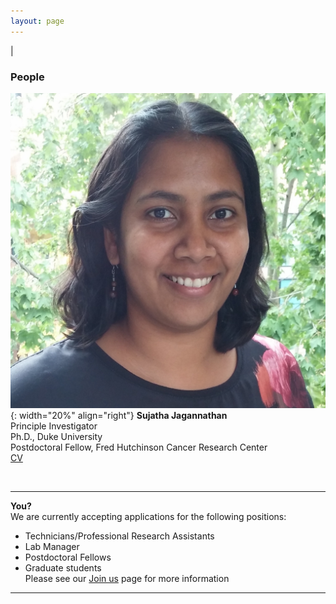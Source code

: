 ```yaml
---
layout: page
---
```

|

### People

      
      
![Suja Jagannathan](/img/SJ_photo_for_flyer.jpg){: width="20%" align="right"}
**Sujatha Jagannathan**  
Principle Investigator  
Ph.D., Duke University    
Postdoctoral Fellow, Fred Hutchinson Cancer Research Center   
<a href="/members/members-postdocs/cv/JagannathanSujatha.pdf">CV</a>&nbsp;
<a href="http://scholar.google.com/citations?user=AhRVE-MAAAAJ" target="new"><i class="ai ai-google-scholar fa-fw"></i></a>&nbsp;
<a href="http://twitter.com/RNA_biologist" target="new"><i class="fa fa-twitter fa-fw"></i></a>  

<br>

---

**You?**  
We are currently accepting applications for the following positions:
- Technicians/Professional Research Assistants  
- Lab Manager  
- Postdoctoral Fellows  
- Graduate students  
Please see our [Join us](https://jagannathan-lab.github.io/joinus/) page for more information

---
